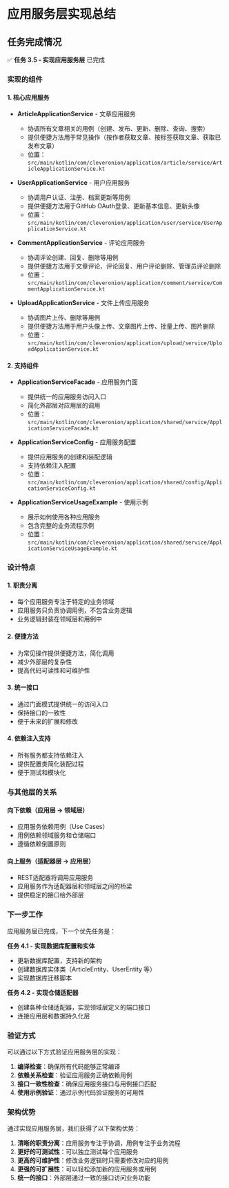 # 应用服务层实现总结

## 任务完成情况

✅ **任务 3.5 - 实现应用服务层** 已完成

### 实现的组件

#### 1. 核心应用服务

- **ArticleApplicationService** - 文章应用服务
  - 协调所有文章相关的用例（创建、发布、更新、删除、查询、搜索）
  - 提供便捷方法用于常见操作（按作者获取文章、按标签获取文章、获取已发布文章）
  - 位置：`src/main/kotlin/com/cleveronion/application/article/service/ArticleApplicationService.kt`

- **UserApplicationService** - 用户应用服务
  - 协调用户认证、注册、档案更新等用例
  - 提供便捷方法用于GitHub OAuth登录、更新基本信息、更新头像
  - 位置：`src/main/kotlin/com/cleveronion/application/user/service/UserApplicationService.kt`

- **CommentApplicationService** - 评论应用服务
  - 协调评论创建、回复、删除等用例
  - 提供便捷方法用于文章评论、评论回复、用户评论删除、管理员评论删除
  - 位置：`src/main/kotlin/com/cleveronion/application/comment/service/CommentApplicationService.kt`

- **UploadApplicationService** - 文件上传应用服务
  - 协调图片上传、删除等用例
  - 提供便捷方法用于用户头像上传、文章图片上传、批量上传、图片删除
  - 位置：`src/main/kotlin/com/cleveronion/application/upload/service/UploadApplicationService.kt`

#### 2. 支持组件

- **ApplicationServiceFacade** - 应用服务门面
  - 提供统一的应用服务访问入口
  - 简化外部层对应用层的调用
  - 位置：`src/main/kotlin/com/cleveronion/application/shared/service/ApplicationServiceFacade.kt`

- **ApplicationServiceConfig** - 应用服务配置
  - 提供应用服务的创建和装配逻辑
  - 支持依赖注入配置
  - 位置：`src/main/kotlin/com/cleveronion/application/shared/config/ApplicationServiceConfig.kt`

- **ApplicationServiceUsageExample** - 使用示例
  - 展示如何使用各种应用服务
  - 包含完整的业务流程示例
  - 位置：`src/main/kotlin/com/cleveronion/application/shared/service/ApplicationServiceUsageExample.kt`

### 设计特点

#### 1. 职责分离
- 每个应用服务专注于特定的业务领域
- 应用服务只负责协调用例，不包含业务逻辑
- 业务逻辑封装在领域层和用例中

#### 2. 便捷方法
- 为常见操作提供便捷方法，简化调用
- 减少外部层的复杂性
- 提高代码可读性和可维护性

#### 3. 统一接口
- 通过门面模式提供统一的访问入口
- 保持接口的一致性
- 便于未来的扩展和修改

#### 4. 依赖注入支持
- 所有服务都支持依赖注入
- 提供配置类简化装配过程
- 便于测试和模块化

### 与其他层的关系

#### 向下依赖（应用层 → 领域层）
- 应用服务依赖用例（Use Cases）
- 用例依赖领域服务和仓储端口
- 遵循依赖倒置原则

#### 向上服务（适配器层 → 应用层）
- REST适配器将调用应用服务
- 应用服务作为适配器层和领域层之间的桥梁
- 提供稳定的接口给外部层

### 下一步工作

应用服务层已完成，下一个优先任务是：

**任务 4.1 - 实现数据库配置和实体**
- 更新数据库配置，支持新的架构
- 创建数据库实体类（ArticleEntity、UserEntity 等）
- 实现数据库迁移脚本

**任务 4.2 - 实现仓储适配器**
- 创建各种仓储适配器，实现领域层定义的端口接口
- 连接应用层和数据持久化层

### 验证方式

可以通过以下方式验证应用服务层的实现：

1. **编译检查**：确保所有代码能够正常编译
2. **依赖关系检查**：验证应用服务正确依赖用例
3. **接口一致性检查**：确保应用服务接口与用例接口匹配
4. **使用示例验证**：通过示例代码验证服务的可用性

### 架构优势

通过实现应用服务层，我们获得了以下架构优势：

1. **清晰的职责分离**：应用服务专注于协调，用例专注于业务流程
2. **更好的可测试性**：可以独立测试每个应用服务
3. **更高的可维护性**：修改业务逻辑时只需要修改对应的用例
4. **更强的可扩展性**：可以轻松添加新的应用服务或用例
5. **统一的接口**：外部层通过一致的接口访问业务功能